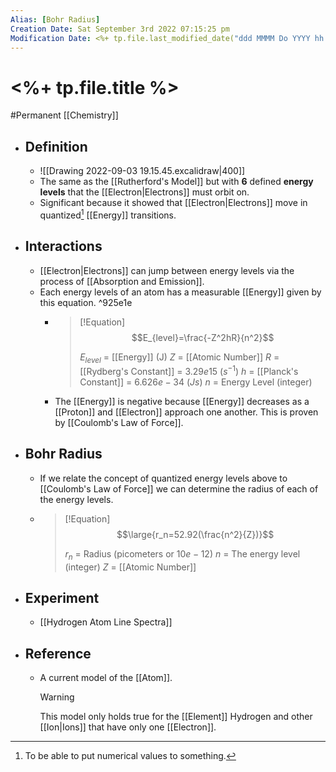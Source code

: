 ```yaml
---
Alias: [Bohr Radius]
Creation Date: Sat September 3rd 2022 07:15:25 pm 
Modification Date: <%+ tp.file.last_modified_date("ddd MMMM Do YYYY hh:mm:ss a") %>
---
```

# <%+ tp.file.title %>
#Permanent [[Chemistry]]

- ## Definition
	- ![[Drawing 2022-09-03 19.15.45.excalidraw|400]]
	- The same as the [[Rutherford's Model]] but with **6** defined **energy levels** that the [[Electron|Electrons]] must orbit on. 
	- Significant because it showed that [[Electron|Electrons]] move in quantized[^1] [[Energy]] transitions.
- ## Interactions
	- [[Electron|Electrons]] can jump between energy levels via the process of [[Absorption and Emission]].
	- Each energy levels of an atom has a measurable [[Energy]] given by this equation. ^925e1e
		- > [!Equation]
		   > $$E_{level}=\frac{-Z^2hR}{n^2}$$
		   > 
		   > $E_{level}$ = [[Energy]] (J)
		   > $Z$ = [[Atomic Number]]
		   > $R$ = [[Rydberg's Constant]] = $3.29e15$ ($s^{-1}$)
		   > $h$ = [[Planck's Constant]] = $6.626e-34$ ($Js$)
		   > $n$ = Energy Level (integer)
		   
		- The [[Energy]] is negative because [[Energy]] decreases as a [[Proton]] and [[Electron]] approach one another. This is proven by [[Coulomb's Law of Force]].
- ## Bohr Radius
	- If we relate the concept of quantized energy levels above to [[Coulomb's Law of Force]] we can determine the radius of each of the energy levels.
	- > [!Equation]
	  > $$\large{r_n=52.92(\frac{n^2}{Z})}$$
	  > 
	  > $r_n$ = Radius (picometers or $10e-12$)
	  > $n$ = The energy level (integer)
	  > $Z$ = [[Atomic Number]]
- ## Experiment
	- [[Hydrogen Atom Line Spectra]]
- ## Reference
	- A current model of the [[Atom]].
	  > [!Warning]
	  > This model only holds true for the [[Element]] Hydrogen and other [[Ion|Ions]] that have only one [[Electron]].

[^1]: To be able to put numerical values to something.